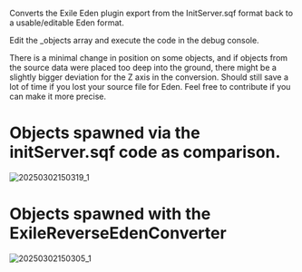 Converts the Exile Eden plugin export from the InitServer.sqf format back to a usable/editable Eden format.

Edit the _objects array and execute the code in the debug console. 

There is a minimal change in position on some objects, and if objects from the source data were placed too deep into the ground, there might be a slightly bigger deviation for the Z axis in the conversion.
Should still save a lot of time if you lost your source file for Eden. 
Feel free to contribute if you can make it more precise.


# Objects spawned via the initServer.sqf code as comparison.
![20250302150319_1](https://github.com/user-attachments/assets/94fe35bc-7434-4de0-b351-a885c6702df3)


# Objects spawned with the ExileReverseEdenConverter
![20250302150305_1](https://github.com/user-attachments/assets/0a0eddc5-eda8-4015-8f90-1a72613cdfd9)


